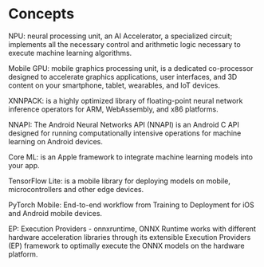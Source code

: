 # Concepts

NPU: neural processing unit, an AI Accelerator, a specialized circuit; implements all the necessary control and arithmetic logic necessary to execute machine learning algorithms.

Mobile GPU: mobile graphics processing unit, is a dedicated co-processor designed to accelerate graphics applications, user interfaces, and 3D content on your smartphone, tablet, wearables, and IoT devices.

XNNPACK: is a highly optimized library of floating-point neural network inference operators for ARM, WebAssembly, and x86 platforms.

NNAPI: The Android Neural Networks API (NNAPI) is an Android C API designed for running computationally intensive operations for machine learning on Android devices. 

Core ML: is an Apple framework to integrate machine learning models into your app.

TensorFlow Lite: is a mobile library for deploying models on mobile, microcontrollers and other edge devices.

PyTorch Mobile: End-to-end workflow from Training to Deployment for iOS and Android mobile devices. 

EP: Execution Providers - onnxruntime, ONNX Runtime works with different hardware acceleration libraries through its extensible Execution Providers (EP) framework to optimally execute the ONNX models on the hardware platform.
